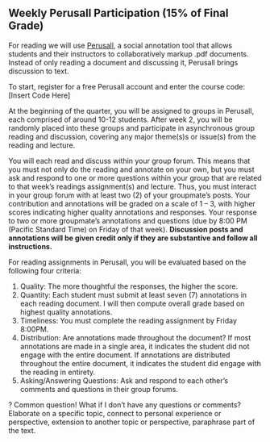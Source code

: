 ## Weekly Perusall Participation (15% of Final Grade)

For reading we will use [Perusall](https://support.perusall.com/hc/en-us), a social annotation tool that allows students and their instructors to collaboratively markup .pdf documents. Instead of only reading a document and discussing it, Perusall brings discussion to text. 

To start, register for a free Perusall account and enter the course code: [Insert Code Here]

At the beginning of the quarter, you will be assigned to groups in Perusall, each comprised of around 10-12 students. After week 2, you will be randomly placed into these groups and participate in asynchronous group reading and discussion, covering any major theme(s)s or issue(s) from the reading and lecture. 

You will each read and discuss within your group forum. This means that you must not only do the reading and annotate on your own, but you must ask and respond to one or more questions within your group that are related to that week’s readings assignment(s) and lecture. Thus, you must interact in your group forum with at least two (2) of your groupmate’s posts. Your contribution and annotations will be graded on a scale of 1 – 3, with higher scores indicating higher quality annotations and responses. Your response to two or more groupmate’s annotations and questions (due by 8:00 PM (Pacific Standard Time) on Friday of that week). **Discussion posts and annotations will be given credit only if they are substantive and follow all instructions.**

For reading assignments in Perusall, you will be evaluated based on the following four criteria: 

1.	Quality: The more thoughtful the responses, the higher the score. 
2.	Quantity: Each student must submit at least seven (7) annotations in each reading document. I will then compute overall grade based on highest quality annotations. 
3.	Timeliness: You must complete the reading assignment by Friday 8:00PM.
4.	Distribution: Are annotations made throughout the document? If most annotations are made in a single area, it indicates the student did not engage with the entire document. If annotations are distributed throughout the entire document, it indicates the student did engage with the reading in entirety. 
5.	Asking/Answering Questions: Ask and respond to each other’s comments and questions in their group forums. 

? Common question! What if I don’t have any questions or comments? Elaborate on a specific topic, connect to personal experience or perspective, extension to another topic or perspective, paraphrase part of the text. 
